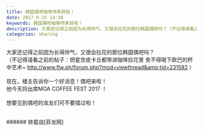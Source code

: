 ```yaml
---
title: 韩国偶吧咖啡师来菲啦！
date: 2017-9-15 14:38
keywords: 韩国偶吧咖啡师来菲啦！
description: 大家还记得之前因为长得帅气，又很会拉花的那位韩国偶吧吗？（不记得请看之前的帖子：把星空皮卡丘都带进咖啡拉花里 舍不得喝下欧巴的杯中艺术~ http://www.flw.ph/forum.php?mod=viewthread&tid=231582 ）现在，楼主告诉你一个好消息！偶吧来啦！他今天将出席MOA COFFEE FEST 2017 ！想要见到偶吧的龙友们可不要错过啦！
categories: sharing
---
```

<td class="t_f" id="postmessage_885512">

大家还记得之前因为长得帅气，又很会拉花的那位韩国偶吧吗？<br/>
（不记得请看之前的帖子：把星空皮卡丘都带进咖啡拉花里 舍不得喝下欧巴的杯中艺术~ <a href="http://www.flw.ph/forum.php?mod=viewthread&amp;tid=231582" target="_blank">http://www.flw.ph/forum.php?mod=viewthread&amp;tid=231582</a> ）<br/>
<br/>
现在，楼主告诉你一个好消息！偶吧来啦！<br/>
他今天将出席MOA COFFEE FEST 2017 ！<br/>
<br/>
想要见到偶吧的龙友们可不要错过啦！<br/>
<img alt="" border="0" class="zoom" data-cf-modified-6807892e2de102c2755d88b2-="" file="http://www.flw.ph/data/appbyme/upload/image/201709/15/qzQQeImIhwU9.jpg" id="aimg_gb000" lazyloadthumb="1" onclick="" onmouseover="" src="http://www.flw.ph/data/appbyme/upload/image/201709/15/qzQQeImIhwU9.jpg"/><br/>
<br/>
</td>
###### 转载自[菲龙网]